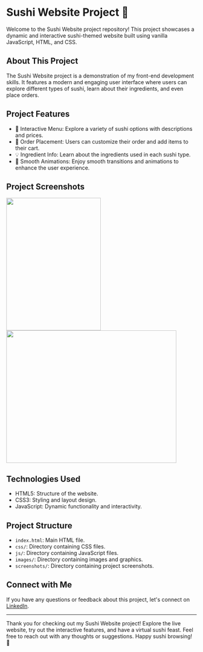 # Sushi Website Project 🍣

Welcome to the Sushi Website project repository! This project showcases a dynamic and interactive sushi-themed website built using vanilla JavaScript, HTML, and CSS.

## About This Project

The Sushi Website project is a demonstration of my front-end development skills. It features a modern and engaging user interface where users can explore different types of sushi, learn about their ingredients, and even place orders.

## Project Features

- 🍱 Interactive Menu: Explore a variety of sushi options with descriptions and prices.
- 🛒 Order Placement: Users can customize their order and add items to their cart.
- 💡 Ingredient Info: Learn about the ingredients used in each sushi type.
- 🎉 Smooth Animations: Enjoy smooth transitions and animations to enhance the user experience.

## Project Screenshots

<p float="left">
<img src="/screenshots/Mobile-SushiWebsite.gif" width="250" height="350"/>
<img src="/screenshots/Laptop-SushiWebsite.gif" width="450" height="350"/>
</p>

<!-- ## GitHub Pages Link

Explore the live version of the Sushi Website on [GitHub Pages](https://yourusername.github.io/sushi-website/). -->

## Technologies Used

- HTML5: Structure of the website.
- CSS3: Styling and layout design.
- JavaScript: Dynamic functionality and interactivity.

## Project Structure

- `index.html`: Main HTML file.
- `css/`: Directory containing CSS files.
- `js/`: Directory containing JavaScript files.
- `images/`: Directory containing images and graphics.
- `screenshots/`: Directory containing project screenshots.

## Connect with Me

If you have any questions or feedback about this project, let's connect on [LinkedIn](https://www.linkedin.com/in/bbetulkaya/).

---

Thank you for checking out my Sushi Website project! Explore the live website, try out the interactive features, and have a virtual sushi feast. Feel free to reach out with any thoughts or suggestions. Happy sushi browsing! 🍣

